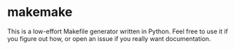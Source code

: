 # makemake

This is a low-effort Makefile generator written in Python. Feel free to use it if you figure out how, or open an issue if you really want documentation.
